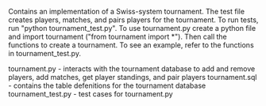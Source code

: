 Contains an implementation of a Swiss-system tournament. The test file creates players, matches, and pairs players for the tournament. To run tests, run "python tournament_test.py". To use tournament.py create a python file and import tournament ("from tournament import *"). Then call the functions to create a tournament. To see an example, refer to the functions in tournament_test.py.

tournament.py - interacts with the tournament database to add and remove players, add matches, get player standings, and pair players
tournament.sql - contains the table defenitions for the tournament database
tournament_test.py - test cases for tournament.py

